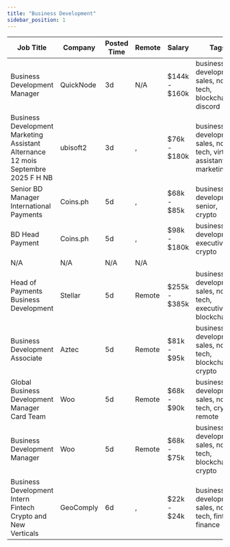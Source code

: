 ```yaml
---
title: "Business Development"
sidebar_position: 1
---
```


| Job Title | Company | Posted Time | Remote | Salary | Tags | Apply Link |
|-----------|---------|-------------|--------|--------|------|------------|
| Business Development Manager | QuickNode | 3d | N/A | $144k - $160k | business development, sales, non tech, blockchain, discord | [Apply](https://web3.career/business-development-manager-quicknode/101671) |
| Business Development Marketing Assistant Alternance 12 mois Septembre 2025 F H NB | ubisoft2 | 3d | , | $76k - $180k | business development, sales, non tech, virtual assistant, marketing | [Apply](https://web3.career/business-development-marketing-assistant-alternance-12-mois-septembre-2025-f-h-nb-ubisoft2/101657) |
| Senior BD Manager International Payments | Coins.ph | 5d | , | $68k - $85k | business development, senior, crypto | [Apply](https://web3.career/senior-bd-manager-for-international-payments-coins/101541) |
| BD Head Payment | Coins.ph | 5d | , | $98k - $180k | business development, executive, crypto | [Apply](https://web3.career/bd-head-for-payment-coins/101540) |
| N/A | N/A | N/A | N/A |  |  | [Apply](https://web3.career/metana) |
| Head of Payments Business Development | Stellar | 5d | Remote | $255k - $385k | business development, sales, non tech, executive, blockchain | [Apply](https://web3.career/head-of-payments-business-development-stellar/97571) |
| Business Development Associate | Aztec | 5d | Remote | $81k - $95k | business development, sales, non tech, blockchain, crypto | [Apply](https://web3.career/business-development-associate-aztec/97708) |
| Global Business Development Manager Card Team | Woo | 5d | Remote | $68k - $90k | business development, sales, non tech, crypto, remote | [Apply](https://web3.career/global-business-development-manager-card-team-woo/95645) |
| Business Development Manager | Woo | 5d | Remote | $68k - $75k | business development, sales, non tech, blockchain, crypto | [Apply](https://web3.career/business-development-manager-woo/95644) |
| Business Development Intern Fintech Crypto and New Verticals | GeoComply | 6d | , | $22k - $24k | business development, sales, non tech, fintech, finance | [Apply](https://web3.career/business-development-intern-fintech-crypto-and-new-verticals-geocomply-2/101401) |
